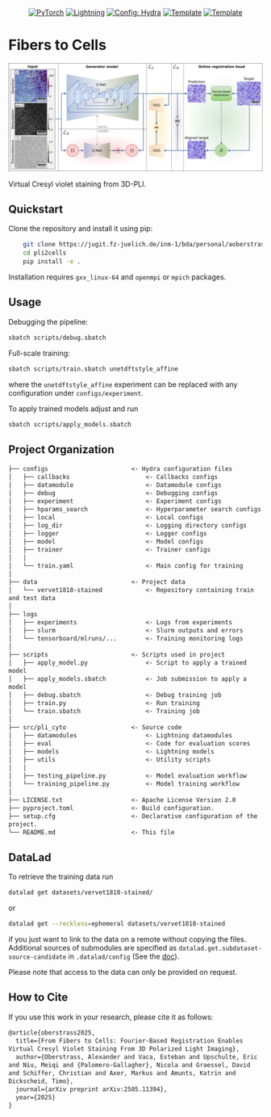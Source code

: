 <div align="center">

<a href="https://pytorch.org/get-started/locally/"><img alt="PyTorch" src="https://img.shields.io/badge/PyTorch-ee4c2c?logo=pytorch&logoColor=white"></a>
<a href="https://pytorchlightning.ai/"><img alt="Lightning" src="https://img.shields.io/badge/-Lightning-792ee5?logo=pytorchlightning&logoColor=white"></a>
<a href="https://hydra.cc/"><img alt="Config: Hydra" src="https://img.shields.io/badge/Config-Hydra-89b8cd"></a>
<a href="https://github.com/HelmholtzAI-Consultants-Munich/ML-Pipeline-Template"><img alt="Template" src="https://img.shields.io/badge/-Lightning--Hydra--Template-017F2F?style=flat&logo=github&labelColor=gray"></a>
<a href="https://github.com/pyscaffold/pyscaffoldext-dsproject"><img alt="Template" src="https://img.shields.io/badge/-Pyscaffold--Datascience-017F2F?style=flat&logo=github&labelColor=gray"></a>

</div>

# Fibers to Cells

![Method Overview](./method.png)

Virtual Cresyl violet staining from 3D-PLI.


## Quickstart

Clone the repository and install it using pip:
```bash
    git clone https://jugit.fz-juelich.de/inm-1/bda/personal/aoberstrass/projects/pli2cells.git
    cd pli2cells
    pip install -e .
```

Installation requires `gxx_linux-64` and `openmpi` or `mpich` packages.


## Usage

Debugging the pipeline:
```bash
sbatch scripts/debug.sbatch
```

Full-scale training:
```bash
sbatch scripts/train.sbatch unetdftstyle_affine
```
where the `unetdftstyle_affine` experiment can be replaced with any configuration under `configs/experiment`.

To apply trained models adjust and run
```bash
sbatch scripts/apply_models.sbatch
```


## Project Organization
```
├── configs                       <- Hydra configuration files
│   ├── callbacks                     <- Callbacks configs
│   ├── datamodule                    <- Datamodule configs
│   ├── debug                         <- Debugging configs
│   ├── experiment                    <- Experiment configs
│   ├── hparams_search                <- Hyperparameter search configs
│   ├── local                         <- Local configs
│   ├── log_dir                       <- Logging directory configs
│   ├── logger                        <- Logger configs
│   ├── model                         <- Model configs
│   ├── trainer                       <- Trainer configs
│   │
│   └── train.yaml                    <- Main config for training
│
├── data                          <- Project data
│   └── vervet1818-stained            <- Repository containing train and test data
│
├── logs
│   ├── experiments                   <- Logs from experiments
│   ├── slurm                         <- Slurm outputs and errors
│   └── tensorboard/mlruns/...        <- Training monitoring logs
│
├── scripts                       <- Scripts used in project
│   ├── apply_model.py                <- Script to apply a trained model
│   ├── apply_models.sbatch           <- Job submission to apply a model
│   ├── debug.sbatch                  <- Debug training job
│   ├── train.py                      <- Run training
│   └── train.sbatch                  <- Training job
│
├── src/pli_cyto                  <- Source code
│   ├── datamodules                   <- Lightning datamodules
│   ├── eval                          <- Code for evaluation scores
│   ├── models                        <- Lightning models
│   ├── utils                         <- Utility scripts
│   │
│   ├── testing_pipeline.py           <- Model evaluation workflow
│   └── training_pipeline.py          <- Model training workflow
│
├── LICENSE.txt                   <- Apache License Version 2.0
├── pyproject.toml                <- Build configuration.
├── setup.cfg                     <- Declarative configuration of the project.
└── README.md                     <- This file
```

## DataLad

To retrieve the training data run
```bash
datalad get datasets/vervet1818-stained/
```
or
``` bash
datalad get --reckless=ephemeral datasets/vervet1818-stained
```
if you just want to link to the data on a remote without copying the files.
Additional sources of submodules are specified as `datalad.get.subdataset-source-candidate` in `.datalad/config` (See the [doc](http://handbook.datalad.org/en/latest/beyond_basics/101-148-clonepriority.html)).

Please note that access to the data can only be provided on request.

## How to Cite

If you use this work in your research, please cite it as follows:


```text
@article{oberstrass2025,
  title={From Fibers to Cells: Fourier-Based Registration Enables Virtual Cresyl Violet Staining From 3D Polarized Light Imaging},
  author={Oberstrass, Alexander and Vaca, Esteban and Upschulte, Eric and Niu, Meiqi and {Palomero-Gallagher}, Nicola and Graessel, David and Schiffer, Christian and Axer, Markus and Amunts, Katrin and Dickscheid, Timo},
  journal={arXiv preprint arXiv:2505.11394},
  year={2025}
}
```
